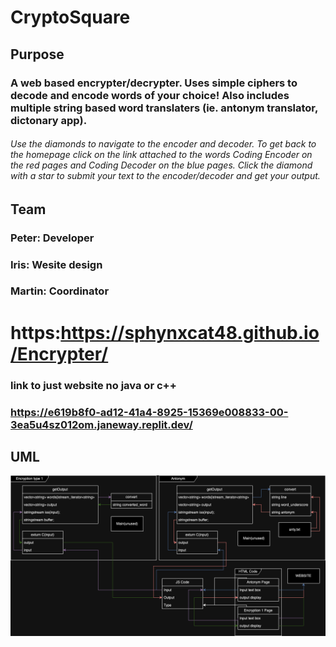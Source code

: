 # CryptoSquare

## Purpose

### A web based encrypter/decrypter. Uses simple ciphers to decode and encode words of your choice! Also includes multiple string based word translaters (ie. antonym translator, dictonary app). 

###### Use the diamonds to navigate to the encoder and decoder. To get back to the homepage click on the link attached to the words Coding Encoder on the red pages and Coding Decoder on the blue pages. Click the diamond with a star to submit your text to the encoder/decoder and get your output.

## Team

### Peter: Developer

### Iris: Wesite design

### Martin: Coordinator

# https:https://sphynxcat48.github.io/Encrypter/

### link to just website no java or c++

### https://e619b8f0-ad12-41a4-8925-15369e008833-00-3ea5u4sz012om.janeway.replit.dev/

## UML

![UML](https://github.com/Sphynxcat48/Encrypter/blob/a7f4899324914b2fb1d6c3aadf7502ebc2d5d66a/uml/Untitled%20Diagram.drawio.png)
